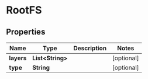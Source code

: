 

# RootFS


## Properties

| Name | Type | Description | Notes |
|------------ | ------------- | ------------- | -------------|
|**layers** | **List&lt;String&gt;** |  |  [optional] |
|**type** | **String** |  |  [optional] |



